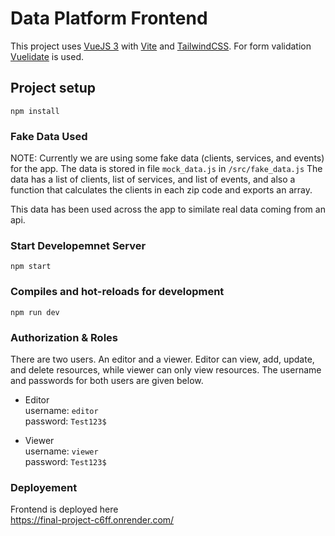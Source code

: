 # Data Platform Frontend

This project uses [VueJS 3](https://vuejs.org/) with [Vite](https://vitejs.dev/) and [TailwindCSS](https://tailwindcss.com/).
For form validation [Vuelidate](https://vuelidate-next.netlify.app/) is used.

## Project setup

    npm install

### Fake Data Used
NOTE: Currently we are using some fake data (clients, services, and events) for the app.
The data is stored in file `mock_data.js` in `/src/fake_data.js`
The data has a list of clients, list of services, and list of events, and also a function that calculates the clients in each zip code and exports an array.

This data has been used across the app to similate real data coming from an api.

### Start Developemnet Server
    npm start
    
### Compiles and hot-reloads for development

    npm run dev

### Authorization & Roles
There are two users. An editor and a viewer. Editor can view, add, update, and delete resources, while viewer can only view resources. The username and passwords for both users are given below.
 - Editor <br>
    username: `editor` <br>
    password: `Test123$`
    
 - Viewer <br>
    username: `viewer` <br>
    password: `Test123$`
    
### Deployement
Frontend is deployed here <br>
https://final-project-c6ff.onrender.com/
    
